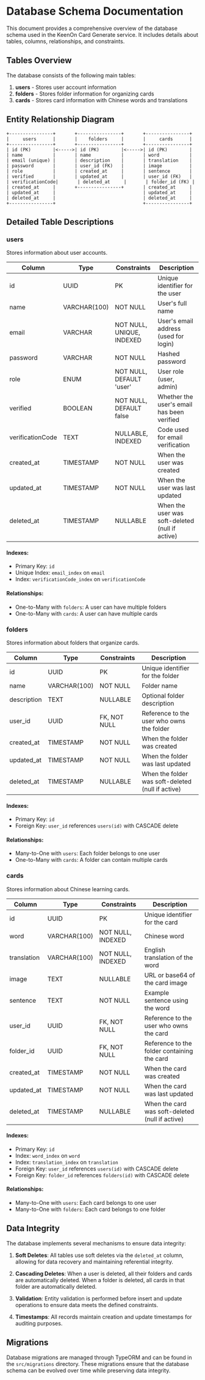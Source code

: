 # Database Schema Documentation

This document provides a comprehensive overview of the database schema used in the KeenOn Card Generate service. It
includes details about tables, columns, relationships, and constraints.

## Tables Overview

The database consists of the following main tables:

1. **users** - Stores user account information
2. **folders** - Stores folder information for organizing cards
3. **cards** - Stores card information with Chinese words and translations

## Entity Relationship Diagram

```
+----------------+       +----------------+       +----------------+
|     users      |       |    folders     |       |     cards      |
+----------------+       +----------------+       +----------------+
| id (PK)        |<----->| id (PK)        |<----->| id (PK)        |
| name           |       | name           |       | word           |
| email (unique) |       | description    |       | translation    |
| password       |       | user_id (FK)   |       | image          |
| role           |       | created_at     |       | sentence       |
| verified       |       | updated_at     |       | user_id (FK)   |
| verificationCode|       | deleted_at     |       | folder_id (FK) |
| created_at     |       +----------------+       | created_at     |
| updated_at     |                                | updated_at     |
| deleted_at     |                                | deleted_at     |
+----------------+                                +----------------+
```

## Detailed Table Descriptions

### users

Stores information about user accounts.

| Column           | Type         | Constraints               | Description                                     |
| ---------------- | ------------ | ------------------------- | ----------------------------------------------- |
| id               | UUID         | PK                        | Unique identifier for the user                  |
| name             | VARCHAR(100) | NOT NULL                  | User's full name                                |
| email            | VARCHAR      | NOT NULL, UNIQUE, INDEXED | User's email address (used for login)           |
| password         | VARCHAR      | NOT NULL                  | Hashed password                                 |
| role             | ENUM         | NOT NULL, DEFAULT 'user'  | User role (user, admin)                         |
| verified         | BOOLEAN      | NOT NULL, DEFAULT false   | Whether the user's email has been verified      |
| verificationCode | TEXT         | NULLABLE, INDEXED         | Code used for email verification                |
| created_at       | TIMESTAMP    | NOT NULL                  | When the user was created                       |
| updated_at       | TIMESTAMP    | NOT NULL                  | When the user was last updated                  |
| deleted_at       | TIMESTAMP    | NULLABLE                  | When the user was soft-deleted (null if active) |

#### Indexes:

- Primary Key: `id`
- Unique Index: `email_index` on `email`
- Index: `verificationCode_index` on `verificationCode`

#### Relationships:

- One-to-Many with `folders`: A user can have multiple folders
- One-to-Many with `cards`: A user can have multiple cards

### folders

Stores information about folders that organize cards.

| Column      | Type         | Constraints  | Description                                       |
| ----------- | ------------ | ------------ | ------------------------------------------------- |
| id          | UUID         | PK           | Unique identifier for the folder                  |
| name        | VARCHAR(100) | NOT NULL     | Folder name                                       |
| description | TEXT         | NULLABLE     | Optional folder description                       |
| user_id     | UUID         | FK, NOT NULL | Reference to the user who owns the folder         |
| created_at  | TIMESTAMP    | NOT NULL     | When the folder was created                       |
| updated_at  | TIMESTAMP    | NOT NULL     | When the folder was last updated                  |
| deleted_at  | TIMESTAMP    | NULLABLE     | When the folder was soft-deleted (null if active) |

#### Indexes:

- Primary Key: `id`
- Foreign Key: `user_id` references `users(id)` with CASCADE delete

#### Relationships:

- Many-to-One with `users`: Each folder belongs to one user
- One-to-Many with `cards`: A folder can contain multiple cards

### cards

Stores information about Chinese learning cards.

| Column      | Type         | Constraints       | Description                                     |
| ----------- | ------------ | ----------------- | ----------------------------------------------- |
| id          | UUID         | PK                | Unique identifier for the card                  |
| word        | VARCHAR(100) | NOT NULL, INDEXED | Chinese word                                    |
| translation | VARCHAR(100) | NOT NULL, INDEXED | English translation of the word                 |
| image       | TEXT         | NULLABLE          | URL or base64 of the card image                 |
| sentence    | TEXT         | NOT NULL          | Example sentence using the word                 |
| user_id     | UUID         | FK, NOT NULL      | Reference to the user who owns the card         |
| folder_id   | UUID         | FK, NOT NULL      | Reference to the folder containing the card     |
| created_at  | TIMESTAMP    | NOT NULL          | When the card was created                       |
| updated_at  | TIMESTAMP    | NOT NULL          | When the card was last updated                  |
| deleted_at  | TIMESTAMP    | NULLABLE          | When the card was soft-deleted (null if active) |

#### Indexes:

- Primary Key: `id`
- Index: `word_index` on `word`
- Index: `translation_index` on `translation`
- Foreign Key: `user_id` references `users(id)` with CASCADE delete
- Foreign Key: `folder_id` references `folders(id)` with CASCADE delete

#### Relationships:

- Many-to-One with `users`: Each card belongs to one user
- Many-to-One with `folders`: Each card belongs to one folder

## Data Integrity

The database implements several mechanisms to ensure data integrity:

1. **Soft Deletes**: All tables use soft deletes via the `deleted_at` column, allowing for data recovery and maintaining
   referential integrity.

2. **Cascading Deletes**: When a user is deleted, all their folders and cards are automatically deleted. When a folder
   is deleted, all cards in that folder are automatically deleted.

3. **Validation**: Entity validation is performed before insert and update operations to ensure data meets the defined
   constraints.

4. **Timestamps**: All records maintain creation and update timestamps for auditing purposes.

## Migrations

Database migrations are managed through TypeORM and can be found in the `src/migrations` directory. These migrations
ensure that the database schema can be evolved over time while preserving data integrity.
